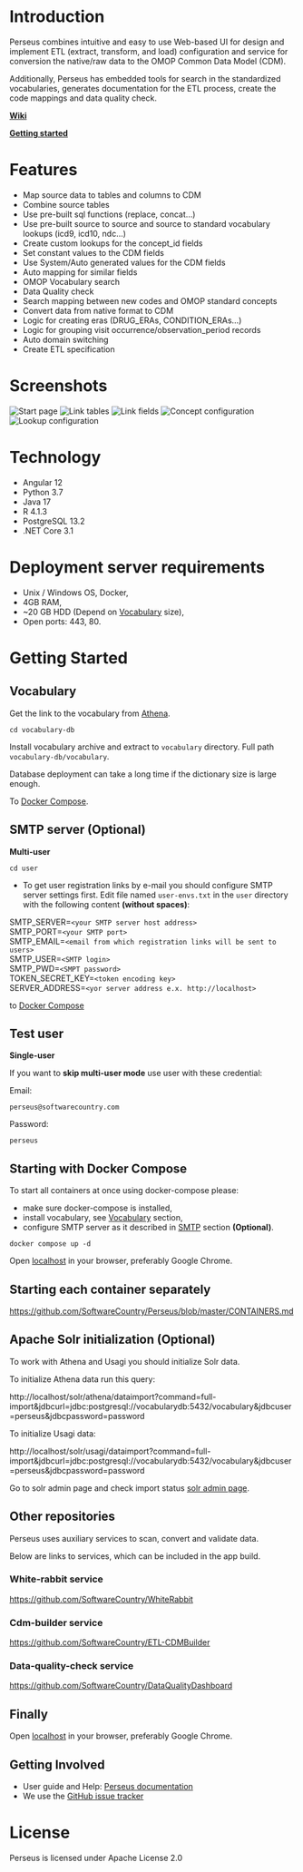 Introduction
========
Perseus combines intuitive and easy to use Web-based UI for design and  implement ETL (extract, transform, and load) configuration and service for conversion the native/raw data to the OMOP Common Data Model (CDM).

Additionally, Perseus has embedded tools for search in the standardized vocabularies, generates documentation for the ETL process, create the code mappings and data quality check.

[**Wiki**](https://github.com/SoftwareCountry/Perseus/wiki)

[**Getting started**](#getting-started)

Features
========
- Map source data to tables and columns to CDM
- Combine source tables
- Use pre-built sql functions (replace, concat…)
- Use pre-built source to source and source to standard vocabulary lookups (icd9, icd10, ndc…)
- Create custom lookups for the concept_id fields
- Set constant values to the CDM fields
- Use System/Auto generated values for the CDM fields
- Auto mapping for similar fields
- OMOP Vocabulary search
- Data Quality check
- Search mapping between new codes and OMOP standard concepts
- Convert data from native format to CDM
- Logic for creating eras (DRUG_ERAs, CONDITION_ERAs…)
- Logic for grouping visit occurrence/observation_period records
- Auto domain switching 
- Create ETL specification

Screenshots
===========
<img src="https://github.com/SoftwareCountry/CDMSouffleur/blob/master/images/start.PNG" alt="Start page" title="Start page" />
<img src="https://github.com/SoftwareCountry/CDMSouffleur/blob/master/images/link_tables2.PNG" alt="Link tables" title="Link tables" />
<img src="https://github.com/SoftwareCountry/CDMSouffleur/blob/master/images/link_fields.PNG" alt="Link fields" title="Link fields" />
<img src="https://github.com/SoftwareCountry/CDMSouffleur/blob/master/images/concept.PNG" alt="Concept configuration" title="Concept configuration" />
<img src="https://github.com/SoftwareCountry/CDMSouffleur/blob/master/images/lookup.PNG" alt="Lookup configuration" title="Lookup configuration" />

Technology
============
- Angular 12
- Python 3.7
- Java 17
- R 4.1.3
- PostgreSQL 13.2
- .NET Core 3.1

Deployment server requirements
===============

 - Unix / Windows OS, Docker,
 - 4GB RAM, 
 - ~20 GB HDD (Depend on [Vocabulary](#vocabulary) size),
 - Open ports: 443, 80.

Getting Started
===============

## Vocabulary

Get the link to the vocabulary from [Athena](http://athena.ohdsi.org).

    cd vocabulary-db

Install vocabulary archive and extract to `vocabulary` directory. Full path `vocabulary-db/vocabulary`.

Database deployment can take a long time if the dictionary size is large enough.

To [Docker Compose](#starting-with-docker-compose).

## SMTP server (Optional)
**Multi-user**

    cd user

* To get user registration links by e-mail you should configure SMTP server settings first. Edit file named `user-envs.txt` in the `user` directory with the following content **(without spaces)**:

SMTP_SERVER=`<your SMTP server host address>`\
SMTP_PORT=`<your SMTP port>`\
SMTP_EMAIL=`<email from which registration links will be sent to users>`\
SMTP_USER=`<SMTP login>`\
SMTP_PWD=`<SMPT password>`\
TOKEN_SECRET_KEY=`<token encoding key>`\
SERVER_ADDRESS=`<yor server address e.x. http://localhost>`

to [Docker Compose](#starting-with-docker-compose)

## Test user
**Single-user**

If you want to **skip multi-user mode** use user with these credential:

Email: 

    perseus@softwarecountry.com

Password: 

    perseus

## Starting with Docker Compose

To start all containers at once using docker-compose please:
- make sure docker-compose is installed,
- install vocabulary, see [Vocabulary](#vocabulary) section,
- configure SMTP server as it described in [SMTP](#smtp-server-optional) section **(Optional)**.

```
docker compose up -d
```

Open [localhost](http://localhost) in your browser, preferably Google Chrome.

## Starting each container separately

https://github.com/SoftwareCountry/Perseus/blob/master/CONTAINERS.md

## Apache Solr initialization **(Optional)**

To work with Athena and Usagi you should initialize Solr data.

To initialize Athena data run this query:

http://localhost/solr/athena/dataimport?command=full-import&jdbcurl=jdbc:postgresql://vocabularydb:5432/vocabulary&jdbcuser=perseus&jdbcpassword=password

To initialize Usagi data:

http://localhost/solr/usagi/dataimport?command=full-import&jdbcurl=jdbc:postgresql://vocabularydb:5432/vocabulary&jdbcuser=perseus&jdbcpassword=password

Go to solr admin page and check import status [solr admin page](http://localhost/solr).

## Other repositories

Perseus uses auxiliary services to scan, convert and validate data.

Below are links to services, which can be included in the app build.

### White-rabbit service

https://github.com/SoftwareCountry/WhiteRabbit

### Cdm-builder service

https://github.com/SoftwareCountry/ETL-CDMBuilder

### Data-quality-check service

https://github.com/SoftwareCountry/DataQualityDashboard

## Finally

Open [localhost](http://localhost) in your browser, preferably Google Chrome.

## Getting Involved

* User guide and Help: [Perseus documentation](https://github.com/SoftwareCountry/Perseus/wiki)
* We use the [GitHub issue tracker](https://github.com/SoftwareCountry/Perseus/issues) 

License
=======
Perseus is licensed under Apache License 2.0
